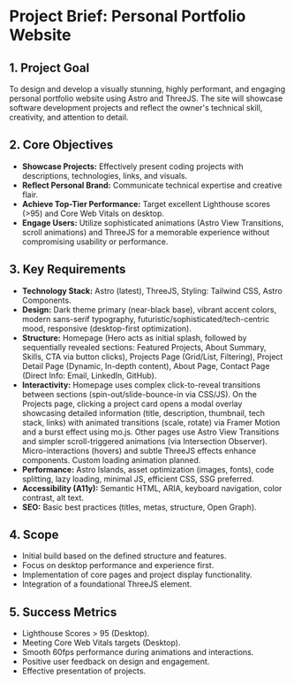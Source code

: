 # Project Brief: Personal Portfolio Website

## 1. Project Goal

To design and develop a visually stunning, highly performant, and engaging personal portfolio website using Astro and ThreeJS. The site will showcase software development projects and reflect the owner's technical skill, creativity, and attention to detail.

## 2. Core Objectives

*   **Showcase Projects:** Effectively present coding projects with descriptions, technologies, links, and visuals.
*   **Reflect Personal Brand:** Communicate technical expertise and creative flair.
*   **Achieve Top-Tier Performance:** Target excellent Lighthouse scores (>95) and Core Web Vitals on desktop.
*   **Engage Users:** Utilize sophisticated animations (Astro View Transitions, scroll animations) and ThreeJS for a memorable experience without compromising usability or performance.

## 3. Key Requirements

*   **Technology Stack:** Astro (latest), ThreeJS, Styling: Tailwind CSS, Astro Components.
*   **Design:** Dark theme primary (near-black base), vibrant accent colors, modern sans-serif typography, futuristic/sophisticated/tech-centric mood, responsive (desktop-first optimization).
*   **Structure:** Homepage (Hero acts as initial splash, followed by sequentially revealed sections: Featured Projects, About Summary, Skills, CTA via button clicks), Projects Page (Grid/List, Filtering), Project Detail Page (Dynamic, In-depth content), About Page, Contact Page (Direct Info: Email, LinkedIn, GitHub).
*   **Interactivity:** Homepage uses complex click-to-reveal transitions between sections (spin-out/slide-bounce-in via CSS/JS). On the Projects page, clicking a project card opens a modal overlay showcasing detailed information (title, description, thumbnail, tech stack, links) with animated transitions (scale, rotate) via Framer Motion and a burst effect using mo.js. Other pages use Astro View Transitions and simpler scroll-triggered animations (via Intersection Observer). Micro-interactions (hovers) and subtle ThreeJS effects enhance components. Custom loading animation planned.
*   **Performance:** Astro Islands, asset optimization (images, fonts), code splitting, lazy loading, minimal JS, efficient CSS, SSG preferred.
*   **Accessibility (A11y):** Semantic HTML, ARIA, keyboard navigation, color contrast, alt text.
*   **SEO:** Basic best practices (titles, metas, structure, Open Graph).

## 4. Scope

*   Initial build based on the defined structure and features.
*   Focus on desktop performance and experience first.
*   Implementation of core pages and project display functionality.
*   Integration of a foundational ThreeJS element.

## 5. Success Metrics

*   Lighthouse Scores > 95 (Desktop).
*   Meeting Core Web Vitals targets (Desktop).
*   Smooth 60fps performance during animations and interactions.
*   Positive user feedback on design and engagement.
*   Effective presentation of projects.